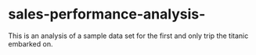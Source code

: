 # sales-performance-analysis-
This is an analysis of a sample data set for the first and only trip the titanic embarked on.
